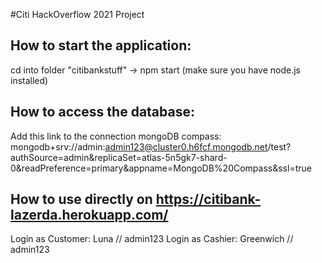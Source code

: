 #Citi HackOverflow 2021 Project

## How to start the application: 
cd into folder "citibankstuff" -> npm start (make sure you have node.js installed)


## How to access the database: 
Add this link to the connection mongoDB compass: mongodb+srv://admin:admin123@cluster0.h6fcf.mongodb.net/test?authSource=admin&replicaSet=atlas-5n5gk7-shard-0&readPreference=primary&appname=MongoDB%20Compass&ssl=true

## How to use directly on https://citibank-lazerda.herokuapp.com/
Login as Customer: Luna // admin123
Login as Cashier: Greenwich // admin123

